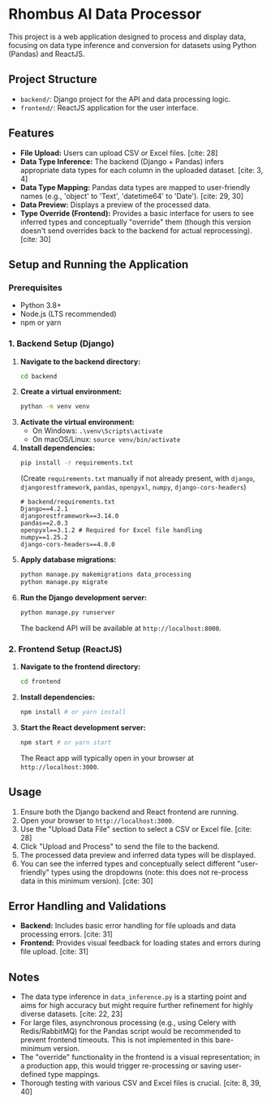 # Rhombus AI Data Processor

This project is a web application designed to process and display data, focusing on data type inference and conversion for datasets using Python (Pandas) and ReactJS.

## Project Structure

- `backend/`: Django project for the API and data processing logic.
- `frontend/`: ReactJS application for the user interface.

## Features

- **File Upload:** Users can upload CSV or Excel files. [cite: 28]
- **Data Type Inference:** The backend (Django + Pandas) infers appropriate data types for each column in the uploaded dataset. [cite: 3, 4]
- **Data Type Mapping:** Pandas data types are mapped to user-friendly names (e.g., 'object' to 'Text', 'datetime64' to 'Date'). [cite: 29, 30]
- **Data Preview:** Displays a preview of the processed data.
- **Type Override (Frontend):** Provides a basic interface for users to see inferred types and conceptually "override" them (though this version doesn't send overrides back to the backend for actual reprocessing). [cite: 30]

## Setup and Running the Application

### Prerequisites

- Python 3.8+
- Node.js (LTS recommended)
- npm or yarn

### 1. Backend Setup (Django)

1.  **Navigate to the backend directory:**
    ```bash
    cd backend
    ```
2.  **Create a virtual environment:**
    ```bash
    python -m venv venv
    ```
3.  **Activate the virtual environment:**
    -   On Windows: `.\venv\Scripts\activate`
    -   On macOS/Linux: `source venv/bin/activate`
4.  **Install dependencies:**
    ```bash
    pip install -r requirements.txt
    ```
    (Create `requirements.txt` manually if not already present, with `django`, `djangorestframework`, `pandas`, `openpyxl`, `numpy`, `django-cors-headers`)
    ```
    # backend/requirements.txt
    Django==4.2.1
    djangorestframework==3.14.0
    pandas==2.0.3
    openpyxl==3.1.2 # Required for Excel file handling
    numpy==1.25.2
    django-cors-headers==4.0.0
    ```
5.  **Apply database migrations:**
    ```bash
    python manage.py makemigrations data_processing
    python manage.py migrate
    ```
6.  **Run the Django development server:**
    ```bash
    python manage.py runserver
    ```
    The backend API will be available at `http://localhost:8000`.

### 2. Frontend Setup (ReactJS)

1.  **Navigate to the frontend directory:**
    ```bash
    cd frontend
    ```
2.  **Install dependencies:**
    ```bash
    npm install # or yarn install
    ```
3.  **Start the React development server:**
    ```bash
    npm start # or yarn start
    ```
    The React app will typically open in your browser at `http://localhost:3000`.

## Usage

1.  Ensure both the Django backend and React frontend are running.
2.  Open your browser to `http://localhost:3000`.
3.  Use the "Upload Data File" section to select a CSV or Excel file. [cite: 28]
4.  Click "Upload and Process" to send the file to the backend.
5.  The processed data preview and inferred data types will be displayed.
6.  You can see the inferred types and conceptually select different "user-friendly" types using the dropdowns (note: this does not re-process data in this minimum version). [cite: 30]

## Error Handling and Validations

-   **Backend:** Includes basic error handling for file uploads and data processing errors. [cite: 31]
-   **Frontend:** Provides visual feedback for loading states and errors during file upload. [cite: 31]

## Notes

-   The data type inference in `data_inference.py` is a starting point and aims for high accuracy but might require further refinement for highly diverse datasets. [cite: 22, 23]
-   For large files, asynchronous processing (e.g., using Celery with Redis/RabbitMQ) for the Pandas script would be recommended to prevent frontend timeouts. This is not implemented in this bare-minimum version.
-   The "override" functionality in the frontend is a visual representation; in a production app, this would trigger re-processing or saving user-defined type mappings.
-   Thorough testing with various CSV and Excel files is crucial. [cite: 8, 39, 40]
